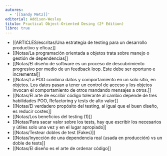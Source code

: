 ```yaml
---
autores:
  - '[[Sandy Metz]]'
editorial: Addison-Wesley
titulo: Practical Object-Oriented Desing (2º Edition)
libro: true
---
```

- [[ARTICLES/escritas/Una estrategia de testing para un desarrollo productivo y eficaz]]
- [[Notas/La programación orientada a objetos trata sobre manejo o gestión de dependencias]]
- [[Notas/El diseño de software es un proceso de descubrimiento progresivo por medio de un feedback loop. Este debe ser oportuno e incremental]]
- [[Notas/La POO combina datos y comportamiento  en un solo sitio, en objetos. Los datos pasan a  tener un control de acceso y los objetos invocan el comportamiento de otros mandando mensajes a otros.]]
- [[Notas/El arte de escribir código tolerante al cambio depende de tres habilidades POO, Refactoring y tests de alto valor]]
- [[Notas/El verdadero propósito del testing, al igual que el buen diseño, es reducir costes]]
- [[Notas/Los beneficios del testing (1)]]
- [[Notas/Para sacar valor sobre los tests, hay que escribir los necesarios y útiles solo una vez y en el lugar apropiado]]
- [[Notas/Testear dobles de test (Fakes)]]
- [[Notas/Inyección de una dependencia real (usada en producción) vs un doble de tests]]
- [[Notas/El diseño es el arte de ordenar código]]
